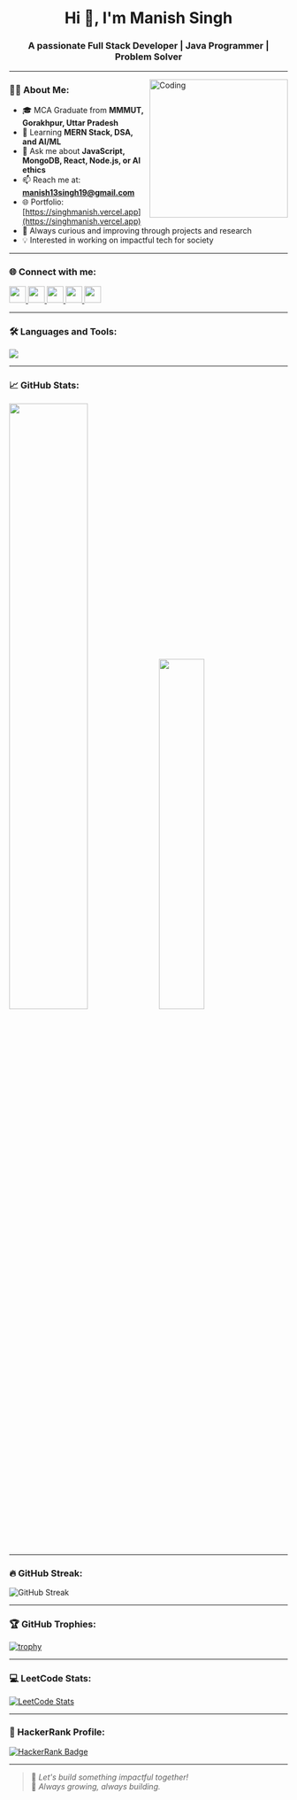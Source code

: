 <h1 align="center">Hi 👋, I'm Manish Singh</h1>
<h3 align="center">A passionate Full Stack Developer | Java Programmer | Problem Solver</h3>

---

<img align="right" alt="Coding" width="250" src="https://user-images.githubusercontent.com/74038190/216644497-1951db19-8f3d-4e44-ac08-8e9d7e0d94a7.gif"/>

### 👨‍💻 About Me:
- 🎓 MCA Graduate from **MMMUT, Gorakhpur, Uttar Pradesh**
- 🧠 Learning **MERN Stack, DSA, and AI/ML**
- 💬 Ask me about **JavaScript, MongoDB, React, Node.js, or AI ethics**
- 📫 Reach me at: **manish13singh19@gmail.com**
- 🌐 Portfolio: [https://singhmanish.vercel.app](https://singhmanish.vercel.app)
- 🌱 Always curious and improving through projects and research
- 💡 Interested in working on impactful tech for society

---

### 🌐 Connect with me:
<p align="left">
  <a href="https://twitter.com/singhmanish07" target="blank">
    <img src="https://skillicons.dev/icons?i=twitter" height="30" />
  </a>
  <a href="https://linkedin.com/in/singhmanish07" target="blank">
    <img src="https://skillicons.dev/icons?i=linkedin" height="30" />
  </a>
  <a href="https://leetcode.com/singhmanish07" target="blank">
    <img src="https://skillicons.dev/icons?i=leetcode" height="30" />
  </a>
  <a href="https://www.hackerrank.com/singhmanish07" target="blank">
    <img src="https://skillicons.dev/icons?i=hackerrank" height="30" />
  </a>
  <a href="https://github.com/singhmanish07" target="blank">
    <img src="https://skillicons.dev/icons?i=github" height="30" />
  </a>
</p>

---

### 🛠️ Languages and Tools:
<p align="left">
  <img src="https://skillicons.dev/icons?i=java,js,react,nodejs,express,mongodb,tailwind,bootstrap,html,git,github,vercel,vscode,intellijidea" />
</p>

---

### 📈 GitHub Stats:

<p align="left">
  <img src="https://github-readme-stats.vercel.app/api?username=singhmanish07&show_icons=true&theme=tokyonight" width="53%" />
  <img src="https://github-readme-stats.vercel.app/api/top-langs/?username=singhmanish07&layout=compact&theme=tokyonight" width="40.3%" />
</p>

---

### 🔥 GitHub Streak:
<img src="https://streak-stats.demolab.com?user=singhmanish07&theme=tokyonight&hide_border=false" alt="GitHub Streak" />

---

### 🏆 GitHub Trophies:
[![trophy](https://github-profile-trophy.vercel.app/?username=singhmanish07&theme=onedark)](https://github.com/singhmanish07/github-profile-trophy)

---

### 💻 LeetCode Stats:
[![LeetCode Stats](https://leetcard.jacoblin.cool/singhmanish07?ext=contest&theme=dark)](https://leetcode.com/singhmanish07/)

---

### 🧠 HackerRank Profile:
[![HackerRank Badge](https://img.shields.io/badge/HackerRank-2EC866?style=for-the-badge&logo=HackerRank&logoColor=white)](https://www.hackerrank.com/singhmanish07)

---

> 🚀 *Let's build something impactful together!*  
> 🌱 *Always growing, always building.*

